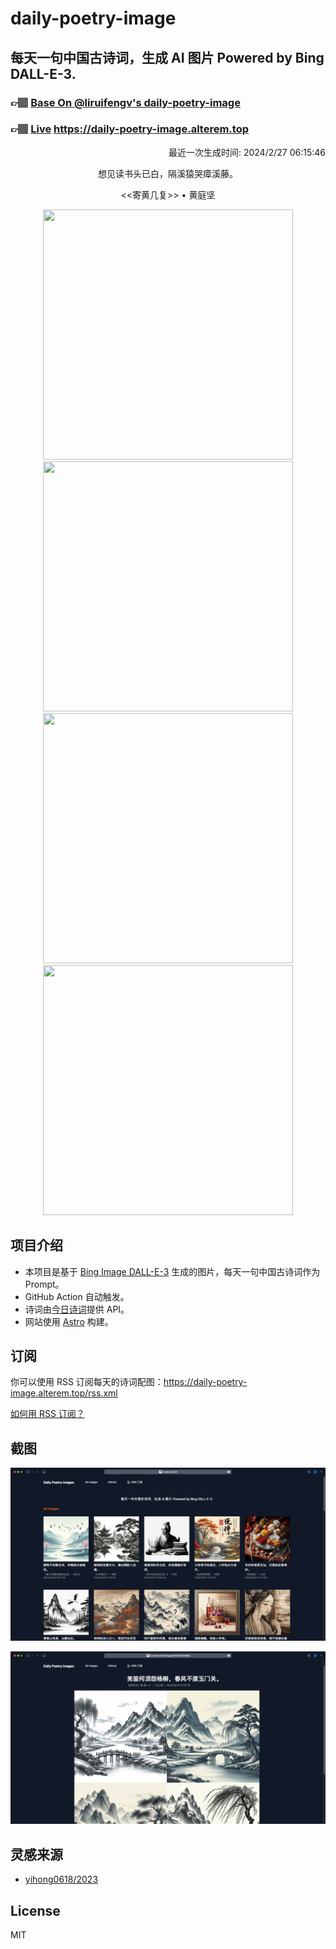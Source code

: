 
# daily-poetry-image

## 每天一句中国古诗词，生成 AI 图片 Powered by Bing DALL-E-3.

### 👉🏽 [Base On @liruifengv's daily-poetry-image](https://github.com/liruifengv/daily-poetry-image)

### 👉🏽 [Live](https://daily-poetry-image.alterem.top/) https://daily-poetry-image.alterem.top

<p align="right">
  最近一次生成时间: 2024/2/27 06:15:46
</p>
<p align="center">
想见读书头已白，隔溪猿哭瘴溪藤。
</p>
<p align="center">
<<寄黄几复>> • 黄庭坚
</p>
<p align="center">
<img src="https://tse2.mm.bing.net/th/id/OIG4.ujy9gwY6Q0VnHOUN0Egc" height="400" width="400" />
<img src="https://tse3.mm.bing.net/th/id/OIG4.cQUG.9StzP3Ha6gLOyxt" height="400" width="400" />
<img src="https://tse2.mm.bing.net/th/id/OIG4.8JilPZX51ovQBcY3K6yL" height="400" width="400" />
<img src="https://tse2.mm.bing.net/th/id/OIG4.GikrgK2OJMUGpykWS6uT" height="400" width="400" />
</p>

## 项目介绍

-   本项目是基于 [Bing Image DALL-E-3](https://www.bing.com/images/create) 生成的图片，每天一句中国古诗词作为 Prompt。
-   GitHub Action 自动触发。
-   诗词由[今日诗词](https://www.jinrishici.com/)提供 API。
-   网站使用 [Astro](https://astro.build) 构建。

## 订阅

你可以使用 RSS 订阅每天的诗词配图：https://daily-poetry-image.alterem.top/rss.xml

[如何用 RSS 订阅？](https://zhuanlan.zhihu.com/p/55026716)

## 截图

![图片列表](./screenshots/Snipaste_2023-12-28_21-00-26.png)

![图片详情](./screenshots/Snipaste_2023-12-28_21-00-53.png)

## 灵感来源

-   [yihong0618/2023](https://github.com/yihong0618/2023)

## License

MIT
